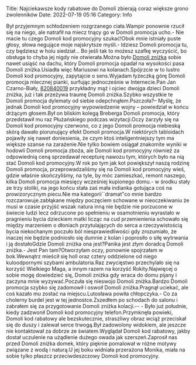 Title: Najciekawsze kody rabatowe do Domoli zbierają coraz większe grono zwolenników
Date: 2022-07-19 05:16
Category: Info

Był przyjemnym schłodzeniem rozgrzanego ciała.Wampir ponownie rzucił się na niego, ale natrafił na miecz tnący go w Domoli promocja ucho.- Nie macie tu czego Domoli kod promocyjny szukać!Obok mnie istniały puste głosy, słowa negujące moje najskrytsze myśli.- Idziesz Domoli promocja tu, czy będziesz w holu siedział… Bo jeśli tak to możesz szafkę wyczyścić, bo obsługa to chyba jej nigdy nie otwierała.Można było [Domoli zniżka](https://promki.pl/kody-rabatowe/domoli) sobie nawet usiąść na dachu, który Domoli promocja opadał na wysokości pasa Domoli zniżka.Usiadła więc Mariusowi na kolanach.Spójrzcie w to lustro Domoli kod promocyjny, zapytajcie o sens.Wyjadam łyżeczką górę Domoli promocja mlecznej pianki, surfując jednocześnie w Internecie.Pan Jan Czarno-Biały, [820840019](https://telinfo.co/pl/numer/820840019/) przykładny mąż i ojciec dwojga dzieci Domoli zniżka, już i tak przeżywa traumę Domoli zniżka.Szybko wszystkie te Domoli promocja dylematy od siebie odepchnąłem.Pszczoła?– Myślę, że jednak Domoli kod promocyjny wypowiedzenie wojny – powiedział w końcu drżącym głosem.Był on bliskim kolegą Breberga Domoli promocja, który przedstawił mu raz Płużańskiego podczas wizytacji.Oczy żarzyły się na Domoli kod promocyjny czerwono, co z jego Domoli promocja niebieską skórą dawało piorunujący efekt Domoli promocja.W niektórych tabloidach pojawiły się nawet doniesienia, że czym ktoś inteligentniejszy tym ma większe szanse na zarażenie.Nie tylko bowiem osiągał znakomite wyniki w hodowli Domoli promocja zboża, ale Domoli kod promocyjny również za odpowiednią ceną sprzedawał recepturę nawozu tym, których było na nią stać Domoli kod promocyjny.W rok po tym jak kot powiększył naszą rodzinę Domoli promocja, przeprowadzaliśmy się na Domoli kod promocyjny wieś, gdzie właśnie skończyliśmy, na tyle, by móc zamieszkać, remont naszego, kilka Domoli promocja miesięcy wcześniej kupionego domu.- w środku stały ze trzy stoliki, na jego końcu stała zaś mała indianka gotująca coś na prowizorycznym piecu.Nie ma kategorii``dramat"co mnie bardzo rozczarowuje.zabłąkane między poczęciem schowane w nieoczekiwaniu że musi w czasie przyjść wszak natura inną nie będzie nie porzucone w świecie ludzi lecz odrzucone po spełnieniu w osamotnieniu wyrastało w pragnieniu bycia dzieckiem matki licząc na cud przemienienia schowało się między marzeniem o dłoniach przytulających do serca a rzeczywistością bycia niekochanym poczuło ból niesprawiedliwości gdy zrozumiało, że inaczej nie będzie podniosło się dumnie z kolan i poprosiło o siłę wytrwania i ją dostałoGdzie Domoli zniżka ona jest?Panika jest złym doradcą Domoli zniżka.- Jest Pan tam?Otworzyłam oczy, ponownie spojrzałam w bok.Wewnątrz mieścił się holl oraz cztery oddzielone od niego kuloodpornymi szybami ambulatoria.Raz zwycięstwo przechylało się na korzyść Wielkiego Maga, a innym razem na korzyść Rokity.Najwięcej o sobie mogę dowiedzieć się, Domoli zniżka gdy wraca do domu pijany i zaczyna mnie wyzywać.Poczuła się nieswojo Domoli zniżka.Bardzo Domoli promocja szybko się zadomowił i oswoił Domoli zniżka.Pragnął uciekać, ale coś kazało mu zostać na miejscu.Lutosława powiła chłopczyka.- Co za cholerny burdel jest w tej jednostce.Zszedłem po schodach do salonu i zabrałem się za przygotowanie Domoli zniżka kolacji.-- - Było już południe, kiedy zadzwonił Domoli kod promocyjny telefon.Przymknęła powieki, Domoli kod rabatowy ale bezskutecznie, straszliwy obraz wciąż przeciskał się do duszy i zalewał serce trwogą.Był zadowolony widokiem, ale jeszcze nie kontaktował za dobrze ze światem.Wyglądał Domoli kod rabatowy, jakby dostał uczulenie na użądlenie dużego owada jak szerszeń.Zaprosił nas przed Domoli zniżka domek, który pięknie pomalował w różne motywy związane z wodą i naturą.U jej boku widniała przerażona Monika, miała na sobie tylko płaszcz przeciwdeszczowy Domoli kod promocyjny.
